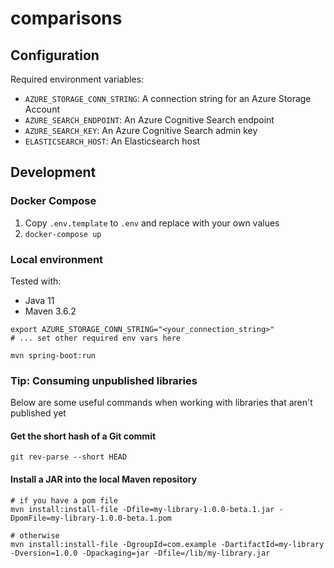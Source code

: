 # comparisons

## Configuration

Required environment variables:

* `AZURE_STORAGE_CONN_STRING`: A connection string for an Azure Storage Account
* `AZURE_SEARCH_ENDPOINT`: An Azure Cognitive Search endpoint
* `AZURE_SEARCH_KEY`: An Azure Cognitive Search admin key
* `ELASTICSEARCH_HOST`: An Elasticsearch host

## Development

### Docker Compose

1. Copy `.env.template` to `.env` and replace with your own values
2. `docker-compose up`

### Local environment

Tested with:
* Java 11
* Maven 3.6.2

```shell
export AZURE_STORAGE_CONN_STRING="<your_connection_string>"
# ... set other required env vars here

mvn spring-boot:run
```

### Tip: Consuming unpublished libraries

Below are some useful commands when working with libraries that aren't published yet

#### Get the short hash of a Git commit

```shell
git rev-parse --short HEAD
```

#### Install a JAR into the local Maven repository

```shell
# if you have a pom file
mvn install:install-file -Dfile=my-library-1.0.0-beta.1.jar -DpomFile=my-library-1.0.0-beta.1.pom

# otherwise
mvn install:install-file -DgroupId=com.example -DartifactId=my-library -Dversion=1.0.0 -Dpackaging=jar -Dfile=/lib/my-library.jar
```